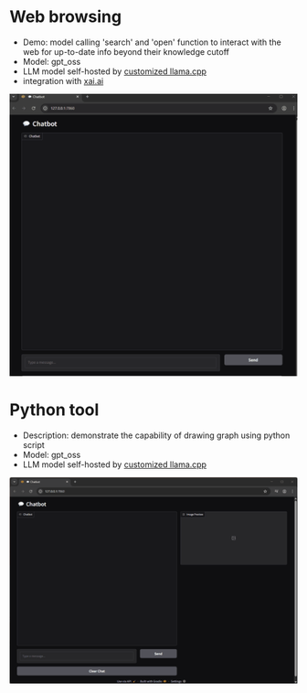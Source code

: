 # Web browsing
* Demo: model calling 'search' and 'open' function to interact with the web for up-to-date info beyond their knowledge cutoff
* Model: gpt_oss
* LLM model self-hosted by [customized llama.cpp](https://github.com/avble/av_llm)
* integration with [xai.ai](https://exa.ai/)
<img src="https://raw.githubusercontent.com/avble/av_llm/main/docs/images/gpt_oss_tool_web_search_3.gif" alt="Demo web browsing" width="800" />


# Python tool
* Description: demonstrate the capability of drawing graph using python script
* Model: gpt_oss
* LLM model self-hosted by [customized llama.cpp](https://github.com/avble/av_llm)
<img src="https://raw.githubusercontent.com/avble/av_llm/main/docs/images/gpt_oss_python_01.gif" alt="Demo web browsing" width="900" />


